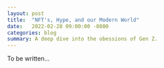 ```yaml
---
layout: post
title:  "NFT's, Hype, and our Modern World"
date:   2022-02-28 09:00:00 -0800
categories: blog
summary: A deep dive into the obessions of Gen Z.
---
```



To be written...